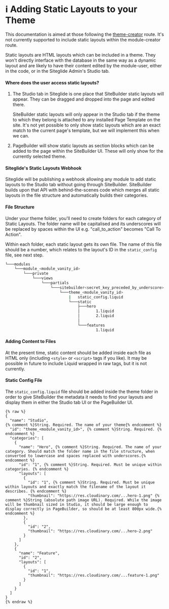 # ℹ️ Adding Static Layouts to your Theme

This documentation is aimed at those following the [theme-creator](https://www.sitegurus.io/D:/git/Sitegurus%20Modules/SiteGurus-Documentation/modules/sitegurus\_documentation/public/views/pages/documentation/sitebuilder/adding\_sitebuilder\_content\_using\_modules/adding\_themes.liquid) route. It's not currently supported to include static layouts within the module-creator route.

Static layouts are HTML layouts which can be included in a theme. They won't directly interface with the database in the same way as a dynamic layout and are likely to have their content edited by the module-user, either in the code, or in the Siteglide Admin's Studio tab.

#### Where does the user access static layouts? <a href="#where-does-the-user-access-static-layouts" id="where-does-the-user-access-static-layouts"></a>

1.  The Studio tab in Siteglide is one place that SiteBuilder static layouts will appear. They can be dragged and dropped into the page and edited there.

    SiteBuilder static layouts will only appear in the Studio tab if the theme to which they belong is attached to any installed Page Template on the site. It's not yet possible to only show static layouts which are an exact match to the current page's template, but we will implement this when we can.
2. PageBuilder will show static layouts as section blocks which can be added to the page within the SiteBuilder UI. These will only show for the currently selected theme.

#### Siteglide's Static Layouts Webhook <a href="#siteglides-static-layouts-webhook" id="siteglides-static-layouts-webhook"></a>

Siteglide will be publishing a webhook allowing any module to add static layouts to the Studio tab without going through SiteBuilder. SiteBuilder builds upon that API with behind-the-scenes code which merges all static layouts in the file structure and automatically builds their categories.

#### File Structure <a href="#file-structure" id="file-structure"></a>

Under your theme folder, you'll need to create folders for each category of Static Layouts. The folder name will be capitalised and its underscores will be replaced by spaces within the UI e.g. "call\_to\_action" becomes "Call To Action".

Within each folder, each static layout gets its own file. The name of this file should be a number, which relates to the layout's ID in the `static_config` file, see next step.

```bash
└───modules
    └───module_<module_vanity_id>
        └───private
            └───views
                └───partials
                    └───sitebuilder<secret_key_preceded_by_underscore>
                        └───theme_<module_vanity_id>
                            |   static_config.liquid
                            └───static
                                ├───hero
                                │       1.liquid
                                │       2.liquid
                                │
                                └───features
                                        1.liquid
```

#### Adding Content to Files <a href="#adding-content-to-files" id="adding-content-to-files"></a>

At the present time, static content should be added inside each file as HTML only (including `<style>` or `<script>` tags if you like). It may be possible in future to include Liquid wrapped in raw tags, but it is not currently.

#### Static Config File <a href="#static-config-file" id="static-config-file"></a>

The `static_config.liquid` file should be added inside the theme folder in order to give SiteBuilder the metadata it needs to find your layouts and display them in either the Studio tab UI or the PageBuilder UI.

```liquid
{% raw %}
{
  "name": "Studio", 
{% comment %}String. Required. The name of your theme{% endcomment %}
  "id": "theme_<module_vanity_id>", {% comment %}String. Required. {% endcomment %}
  "categories": [
    {
      "name": "Hero", {% comment %}String. Required. The name of your category. Should match the folder name in the file structure, when converted to lowercase and spaces replaced with underscores.{% endcomment %}
      "id": "1", {% comment %}String. Required. Must be unique within categories. {% endcomment %}
      "layouts": [
        {
          "id": "1", {% comment %}String. Required. Must be unique within layouts and exactly match the filename of the layout it describes. {% endcomment %}
          "thumbnail": "https://res.cloudinary.com/...hero-1.png" {% comment %}String (absolute path image URL). Required. While the image will be thumbnail sized in Studio, it should be large enough to display correctly in PageBuilder, so should be at least 800px wide.{% endcomment %}
        },
        {
          "id": "2",
          "thumbnail": "https://res.cloudinary.com/...hero-2.png"
        }
      ]
    },
    {
      "name": "Feature",
      "id": "2",
      "layouts": [
        {
          "id": "1",
          "thumbnail": "https://res.cloudinary.com/...feature-1.png"
        }
      ]
    }
  ]
}
{% endraw %}
```
